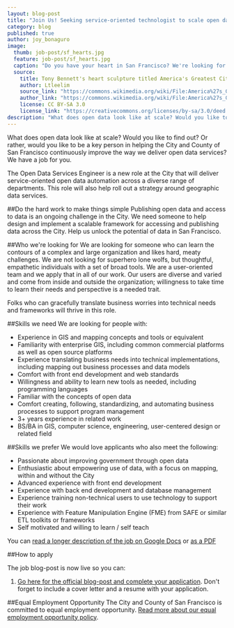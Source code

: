 ```yaml
---
layout: blog-post
title: "Join Us! Seeking service-oriented technologist to scale open data"
category: blog
published: true
author: joy_bonaguro
image:
  thumb: job-post/sf_hearts.jpg
  feature: job-post/sf_hearts.jpg
  caption: "Do you have your heart in San Francisco? We're looking for someone who can bring a lot of heart to a big job."
  source:
    title: Tony Bennett's heart sculpture titled America's Greatest City By The Bay
    author: Ltleelim
    source_link: "https://commons.wikimedia.org/wiki/File:America%27s_Greatest_City_By_The_Bay_at_Union_Square,_San_Francisco,_CA.jpg"
    author_link: "https://commons.wikimedia.org/wiki/File:America%27s_Greatest_City_By_The_Bay_at_Union_Square,_San_Francisco,_CA.jpg"
    license: CC BY-SA 3.0
    license_link: "https://creativecommons.org/licenses/by-sa/3.0/deed.en"
description: "What does open data look like at scale? Would you like to find out? Or rather, would you like to be a key person in helping the City and County of San Francisco continuously improve the way in which we deliver open data services for all of the various users of open data? We have a job for you."
---
```

What does open data look like at scale? Would you like to find out? Or rather, would you like to be a key person in helping the City and County of San Francisco continuously improve the way we deliver open data services? We have a job for you.

The Open Data Services Engineer is a new role at the City that will deliver service-oriented open data automation across a diverse range of departments. This role will also help roll out a strategy around geographic data services.

##Do the hard work to make things simple
Publishing open data and access to data is an ongoing challenge in the City. We need someone to help design and implement a scalable framework for accessing and publishing data across the City. Help us unlock the potential of data in San Francisco.

##Who we're looking for
We are looking for someone who can learn the contours of a complex and large organization and likes hard, meaty challenges. We are not looking for superhero lone wolfs, but thoughtful, empathetic individuals with a set of broad tools. We are a user-oriented team and we apply that in all of our work. Our users are diverse and varied and come from inside and outside the organization; willingness to take time to learn their needs and perspective is a needed trait.

Folks who can gracefully translate business worries into technical needs and frameworks will thrive in this role.

##Skills we need
We are looking for people with:

 - Experience in GIS and mapping concepts and tools or equivalent
 - Familiarity with enterprise GIS, including common commercial platforms as well as open source platforms
 - Experience translating business needs into technical implementations, including mapping out business processes and data models
 - Comfort with front end development and web standards
 - Willingness and ability to learn new tools as needed, including programming languages
 - Familiar with the concepts of open data
 - Comfort creating, following, standardizing, and automating business processes to support program management
 - 3+ years experience in related work
 - BS/BA in GIS, computer science, engineering, user-centered design or related field

##Skills we prefer
We would love applicants who also meet the following:

 - Passionate about improving government through open data
 - Enthusiastic about empowering use of data, with a focus on mapping, within and without the City
 - Advanced experience with front end development
 - Experience with back end development and database management
 - Experience training non-technical users to use technology to support their work
 - Experience with Feature Manipulation Engine (FME) from SAFE or similar ETL toolkits or frameworks
 - Self motivated and willing to learn / self teach

You can [read a longer description of the job on Google Docs](https://docs.google.com/document/d/1Z2dxCeDVedmH3Z5Cvs_x-z1cygePjJoI8saPKjJUS9Q/edit?usp=sharing) or [as a PDF](https://docs.google.com/document/d/1Z2dxCeDVedmH3Z5Cvs_x-z1cygePjJoI8saPKjJUS9Q/export?format=pdf)

##How to apply

The job blog-post is now live so you can:

 1. [Go here for the official blog-post and complete your application](http://www.jobaps.com/SF/sup/bulpreview.asp?R1=PEX&R2=1043&R3=066002). Don't forget to include a cover letter and a resume with your application.

##Equal Employment Opportunity
The City and County of San Francisco is committed to equal employment opportunity. [Read more about our equal employment opportunity policy](http://www.sfdhr.org/index.aspx?page=33).